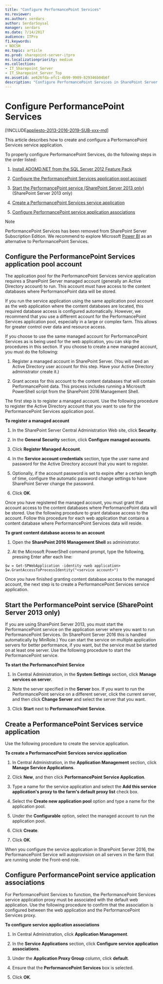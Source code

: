 ```yaml
---
title: "Configure PerformancePoint Services"
ms.reviewer: 
ms.author: serdars
author: SerdarSoysal
manager: serdars
ms.date: 7/14/2017
audience: ITPro
f1.keywords:
- NOCSH
ms.topic: article
ms.prod: sharepoint-server-itpro
ms.localizationpriority: medium
ms.collection:
- IT_Sharepoint_Server
- IT_Sharepoint_Server_Top
ms.assetid: ae626fda-efc1-4b99-9909-829346b04b6f
description: "Configure PerformancePoint Services in SharePoint Server."
---
```


# Configure PerformancePoint Services

[!INCLUDE[appliesto-2013-2016-2019-SUB-xxx-md](../includes/appliesto-2013-2016-2019-SUB-xxx-md.md)]
  
This article describes how to create and configure a PerformancePoint Services service application.
  
To properly configure PerformancePoint Services, do the following steps in the order listed: 
  
1. [Install ADOMD.NET from the SQL Server 2012 Feature Pack](https://go.microsoft.com/fwlink/p/?LinkId=275448)
    
2. [Configure the PerformancePoint Services application pool account](configure-performancepoint-services.md#section1)
    
3. [Start the PerformancePoint service (SharePoint Server 2013 only)](#section2) (SharePoint Server 2013 only) 
    
4. [Create a PerformancePoint Services service application](configure-performancepoint-services.md#section3)
    
5. [Configure PerformancePoint service application associations](#section4)

> [!NOTE]
> PerformancePoint Services has been removed from SharePoint Server Subscription Edition. We recommend to explore Microsoft [Power BI](https://powerbi.microsoft.com/) as an alternative to PerformancePoint Services.

## Configure the PerformancePoint Services application pool account
<a name="section1"> </a>

The application pool for the PerformancePoint Services service application requires a SharePoint Server managed account (generally an Active Directory account) to run. This account must have access to the content databases where PerformancePoint data will be stored.
  
If you run the service application using the same application pool account as the web application where the content databases are located, this required database access is configured automatically. However, we recommend that you use a different account for the PerformancePoint Services application pool, especially in a large or complex farm. This allows for greater control over data and resource access.
  
If you choose to use the same managed account for PerformancePoint Services as is being used for the web application, you can skip the procedures in this section. If you choose to create a new managed account, you must do the following:
  
1. Register a managed account in SharePoint Server. (You will need an Active Directory user account for this step. Have your Active Directory administrator create it.)
    
2. Grant access for this account to the content databases that will contain PerformancePoint data. This process includes running a Microsoft PowerShell script from the SharePoint 2016 Management Shell.
    
The first step is to register a managed account. Use the following procedure to register the Active Directory account that you want to use for the PerformancePoint Services application pool.
  
 **To register a managed account**
  
1. In the SharePoint Server Central Administration Web site, click **Security**.
    
2. In the **General Security** section, click **Configure managed accounts**.
    
3. Click **Register Managed Account**.
    
4. In the **Service account credentials** section, type the user name and password for the Active Directory account that you want to register. 
    
5. Optionally, if the account password is set to expire after a certain length of time, configure the automatic password change settings to have SharePoint Server change the password.
    
6. Click **OK**.
    
Once you have registered the managed account, you must grant that account access to the content databases where PerformancePoint data will be stored. Use the following procedure to grant database access to the account. Follow this procedure for each web application that contains a content database where PerformancePoint Services data will reside.
  
 **To grant content database access to an account**
  
1. Open the **SharePoint 2016 Management Shell** as administrator. 
    
2. At the Microsoft PowerShell command prompt, type the following, pressing Enter after each line:
    
  ```
  $w = Get-SPWebApplication -identity <web application>
  $w.GrantAccessToProcessIdentity("<service account>")
  ```

Once you have finished granting content database access to the managed account, the next step is to create a PerformancePoint Services service application.
  
## Start the PerformancePoint service (SharePoint Server 2013 only)
<a name="section2"> </a>

If you are using SharePoint Server 2013, you must start the PerformancePoint service on the application server where you want to run PerformancePoint Services. (In SharePoint Server 2016 this is handled automatically by MinRole.) You can start the service on multiple application servers for better performance, if you want, but the service must be started on at least one server. Use the following procedure to start the PerformancePoint service.
  
 **To start the PerformancePoint Service**
  
1. In Central Administration, in the **System Settings** section, click **Manage services on server**.
    
2. Note the server specified in the **Server** box. If you want to run the PerformancePoint service on a different server, click the current server, and then click **Change Server** and select the server that you want. 
    
3. Click **Start** next to **PerformancePoint Service**.
    
## Create a PerformancePoint Services service application
<a name="section3"> </a>

Use the following procedure to create the service application.
  
 **To create a PerformancePoint Services service application**
  
1. In Central Administration, in the **Application Management** section, click **Manage Service Applications**.
    
2. Click **New**, and then click **PerformancePoint Service Application**.
    
3. Type a name for the service application and select the **Add this service application's proxy to the farm's default proxy list** check box. 
    
4. Select the **Create new application pool** option and type a name for the application pool. 
    
5. Under the **Configurable** option, select the managed account to run the application pool. 
    
6. Click **Create**.
    
7. Click **OK**.
    
When you configure the service application in SharePoint Server 2016, the PerformancePoint Service will autoprovision on all servers in the farm that are running under the Front-end role.
  
## Configure PerformancePoint service application associations
<a name="section4"> </a>

For PerformancePoint Services to function, the PerformancePoint Services service application proxy must be associated with the default web application. Use the following procedure to confirm that the association is configured between the web application and the PerformancePoint Services proxy.
  
 **To configure service application associations**
  
1. In Central Administration, click **Application Management**.
    
2. In the **Service Applications** section, click **Configure service application associations**.
    
3. Under the **Application Proxy Group** column, click **default**.
    
4. Ensure that the **PerformancePoint Services** box is selected. 
    
5. Click **OK**.
    


